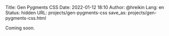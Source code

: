 Title: Gen Pygments CSS
Date: 2022-01-12 18:10
Author: @hreikin
Lang: en
Status: hidden
URL: projects/gen-pygments-css
save_as: projects/gen-pygments-css.html

Coming soon.